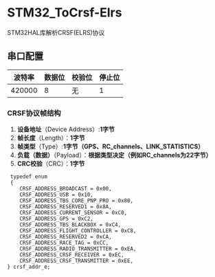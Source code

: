 # STM32_ToCrsf-Elrs
STM32HAL库解析CRSF(ELRS)协议

## 串口配置

波特率|数据位|校验位|停止位
------|------|------|------
420000|8|无|1

### CRSF协议帧结构
1. **设备地址**（Device Address）:**1字节**
2. **帧长度**（Length）：**1字节**
3. **帧类型**（Type）:**1字节（GPS、RC_channels、LINK_STATISTICS）**
4. **负载（数据）**（Payload）：**根据类型决定（例如RC_channels为22字节）**
5. **CRC校验**（CRC）：**1字节**

```
 typedef enum
 {
    CRSF_ADDRESS_BROADCAST = 0x00,
    CRSF_ADDRESS_USB = 0x10,
    CRSF_ADDRESS_TBS_CORE_PNP_PRO = 0x80,
    CRSF_ADDRESS_RESERVED1 = 0x8A,
    CRSF_ADDRESS_CURRENT_SENSOR = 0xC0,
    CRSF_ADDRESS_GPS = 0xC2,
    CRSF_ADDRESS_TBS_BLACKBOX = 0xC4,
    CRSF_ADDRESS_FLIGHT_CONTROLLER = 0xC8,
    CRSF_ADDRESS_RESERVED2 = 0xCA,
    CRSF_ADDRESS_RACE_TAG = 0xCC,
    CRSF_ADDRESS_RADIO_TRANSMITTER = 0xEA,
    CRSF_ADDRESS_CRSF_RECEIVER = 0xEC,
    CRSF_ADDRESS_CRSF_TRANSMITTER = 0xEE,
} crsf_addr_e;
```
